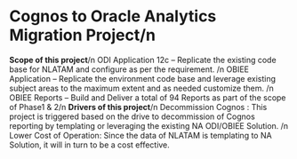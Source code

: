 # Cognos to Oracle Analytics Migration Project/n
**Scope of this project**/n
ODI Application 12c – Replicate the existing code base for NLATAM and configure as per the requirement. /n
OBIEE Application – Replicate the environment code base and leverage existing subject areas to the maximum extent and as needed customize them. /n
OBIEE Reports – Build and Deliver a total of 94 Reports as part of the scope of Phase1 & 2/n
**Drivers of this project**/n
Decommission Cognos : This project is triggered based on the drive to decommission of Cognos reporting by templating or leveraging the existing NA ODI/OBIEE Solution.  /n
Lower Cost of Operation: Since the data of NLATAM is templating to NA Solution, it will in turn to be a cost effective.



